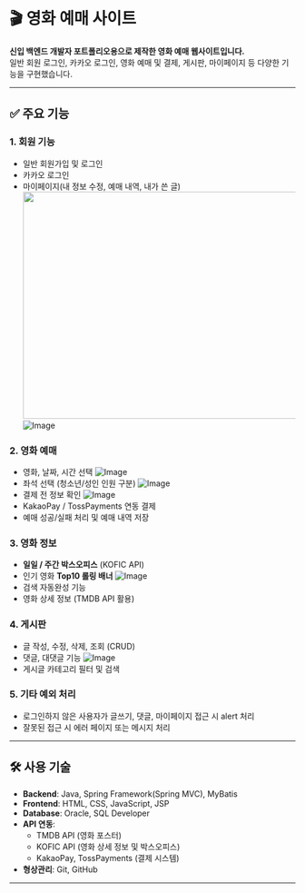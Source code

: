 # 🎬 영화 예매 사이트

**신입 백엔드 개발자 포트폴리오용으로 제작한 영화 예매 웹사이트입니다.**  
일반 회원 로그인, 카카오 로그인, 영화 예매 및 결제, 게시판, 마이페이지 등 다양한 기능을 구현했습니다.

---

## ✅ 주요 기능

### 1. **회원 기능**
- 일반 회원가입 및 로그인
- 카카오 로그인
- 마이페이지(내 정보 수정, 예매 내역, 내가 쓴 글)
  <img src="https://github.com/user-attachments/assets/5f4c286e-ae00-4da9-a495-bb7c64153999" width="700" height="400">
  ![Image](https://github.com/user-attachments/assets/b87b9974-39df-4f9c-b925-dac34b0dee5f)

### 2. **영화 예매**
- 영화, 날짜, 시간 선택
  ![Image](https://github.com/user-attachments/assets/f3f37939-20e5-43e0-a580-128f7cb824ea)
- 좌석 선택 (청소년/성인 인원 구분)
  ![Image](https://github.com/user-attachments/assets/bdd516d6-32ac-4139-87cc-be1cdbf8313b)
- 결제 전 정보 확인
  ![Image](https://github.com/user-attachments/assets/7c0e1830-9773-4f05-b53c-d530c9042201)
- KakaoPay / TossPayments 연동 결제
- 예매 성공/실패 처리 및 예매 내역 저장

### 3. **영화 정보**
- **일일 / 주간 박스오피스** (KOFIC API)
- 인기 영화 **Top10 롤링 배너**
  ![Image](https://github.com/user-attachments/assets/dddfd085-6515-46e7-8aae-8fb3a6708b03)
- 검색 자동완성 기능
- 영화 상세 정보 (TMDB API 활용)

### 4. **게시판**
- 글 작성, 수정, 삭제, 조회 (CRUD)
- 댓글, 대댓글 기능
  ![Image](https://github.com/user-attachments/assets/385cea66-970f-44eb-a234-c870b2b092c7)
- 게시글 카테고리 필터 및 검색

### 5. **기타 예외 처리**
- 로그인하지 않은 사용자가 글쓰기, 댓글, 마이페이지 접근 시 alert 처리
- 잘못된 접근 시 에러 페이지 또는 메시지 처리

---

## 🛠 사용 기술

- **Backend**: Java, Spring Framework(Spring MVC), MyBatis  
- **Frontend**: HTML, CSS, JavaScript, JSP  
- **Database**: Oracle, SQL Developer
- **API 연동**:  
  - TMDB API (영화 포스터)  
  - KOFIC API (영화 상세 정보 및 박스오피스)  
  - KakaoPay, TossPayments (결제 시스템)  
- **형상관리**: Git, GitHub

---
